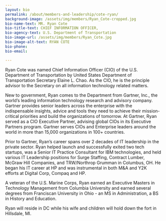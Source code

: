 ```yaml
---
layout: bio
permalink: /about/members-and-leadership/cote-ryan/
background-image: /assets/img/members/Ryan_Cote-cropped.jpg
bio-name-text: MR. Ryan Cote
bio-title-text: CHIEF INFORMATION OFFICER,
bio-agency-text: U.S. Department of Transportation
bio-image-url: /assets/img/members/Ryan_Cote.jpg
bio-image-alt-text: RYAN COTE
bio-phone: 
bio-email: 

---
```

Ryan Cote was named Chief Information Officer (CIO) of the U.S. Department of Transportation by United States Department of Transportation Secretary Elaine L. Chao. As the CIO, he is the principle advisor to the Secretary on all information technology related matters.

New to government, Ryan comes to the Department from Gartner, Inc., the world’s leading information technology research and advisory company. Gartner provides senior leaders across the enterprise with the indispensable insights, advice and tools they need to achieve their mission-critical priorities and build the organizations of tomorrow. At Gartner, Ryan served as a CIO Executive Partner, advising global CIOs in its Executive Partners program. Gartner serves CIOs and Enterprise leaders around the world in more than 15,000 organizations in 100+ countries.

Prior to Gartner, Ryan’s career spans over 2 decades of IT leadership in the private sector. Ryan helped launch and successfully exited two tech startups, was a Senior IT Practice Consultant for IBM technologies, and held various IT Leadership positions for Surge Staffing, Contract Lumber, McGraw Hill Companies, and TRW/Northrop Grumman in Columbus, OH. He began his IT career at HP and was instrumental in both M&A and Y2K efforts at Digital Corp, Compaq and HP.

A veteran of the U.S. Marine Corps, Ryan earned an Executive Masters in Technology Management from Columbia University and earned several degrees from Franciscan University in Ohio - an MS in Administration, a BS in History and Education.

Ryan will reside in DC while his wife and children will hold down the fort in Hillsdale, MI.
